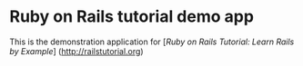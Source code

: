 # Ruby on Rails tutorial demo app

This is the demonstration application for [*Ruby on Rails Tutorial: Learn Rails by Example*] (http://railstutorial.org)